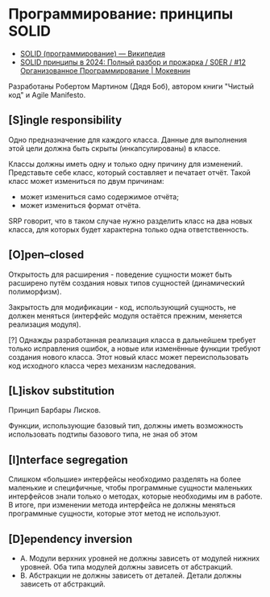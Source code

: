# Программирование: принципы SOLID

- [SOLID (программирование) — Википедия](https://ru.wikipedia.org/wiki/SOLID_%28программирование%29)
- [SOLID принципы в 2024: Полный разбор и прожарка / S0ER / #12 Организованное Программирование | Мокевнин](https://vkvideo.ru/playlist/-224967259_-13/video-224967259_456239050)

Разработаны Робертом Мартином (Дядя Боб), автором книги "Чистый код" и Agile Manifesto.

## \[S\]ingle responsibility

Одно предназначение для каждого класса. Данные для выполнения этой цели должна быть скрыты (инкапсулированы) в классе.

Классы должны иметь одну и только одну причину для изменений. Представьте себе класс, который составляет и печатает отчёт. Такой класс может измениться по двум причинам:

- может измениться само содержимое отчёта;
- может измениться формат отчёта.

SRP говорит, что в таком случае нужно разделить класс на два новых класса, для которых будет характерна только одна ответственность.

## \[O\]pen–closed

Открытость для расширения - поведение сущности может быть расширено путём создания новых типов сущностей (динамический полиморфизм).

Закрытость для модификации - код, использующий сущность, не должен меняться (интерфейс модуля остаётся прежним, меняется реализация модуля).

\[?\] Однажды разработанная реализация класса в дальнейшем требует только исправления ошибок, а новые или изменённые функции требуют создания нового класса. Этот новый класс может переиспользовать код исходного класса через механизм наследования.

## \[L\]iskov substitution

Принцип Барбары Лисков.

Функции, использующие базовый тип, должны иметь возможность использовать подтипы базового типа, не зная об этом

## \[I\]nterface segregation

Слишком «большие» интерфейсы необходимо разделять на более маленькие и специфичные, чтобы программные сущности маленьких интерфейсов знали только о методах, которые необходимы им в работе. В итоге, при изменении метода интерфейса не должны меняться программные сущности, которые этот метод не используют.

## \[D\]ependency inversion

- A. Модули верхних уровней не должны зависеть от модулей нижних уровней. Оба типа модулей должны зависеть от абстракций.
- B. Абстракции не должны зависеть от деталей. Детали должны зависеть от абстракций.